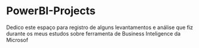 # PowerBI-Projects
Dedico este espaço para registro de alguns levantamentos e análise que fiz durante os meus estudos sobre ferramenta de Business Inteligence da Microsof
